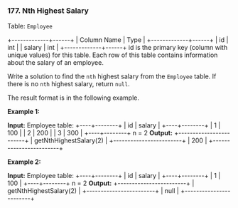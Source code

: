 ### 177\. Nth Highest Salary

Table: `Employee`

+-------------+------+
| Column Name | Type |
+-------------+------+
| id          | int  |
| salary      | int  |
+-------------+------+
id is the primary key (column with unique values) for this table.
Each row of this table contains information about the salary of an employee.

Write a solution to find the `nth` highest salary from the `Employee` table. If there is no `nth` highest salary, return `null`.

The result format is in the following example.

**Example 1:**

**Input:** 
Employee table:
+----+--------+
| id | salary |
+----+--------+
| 1  | 100    |
| 2  | 200    |
| 3  | 300    |
+----+--------+
n = 2
**Output:** 
+------------------------+
| getNthHighestSalary(2) |
+------------------------+
| 200                    |
+------------------------+

**Example 2:**

**Input:** 
Employee table:
+----+--------+
| id | salary |
+----+--------+
| 1  | 100    |
+----+--------+
n = 2
**Output:** 
+------------------------+
| getNthHighestSalary(2) |
+------------------------+
| null                   |
+------------------------+
